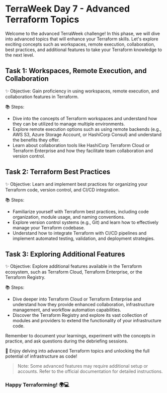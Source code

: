 # TerraWeek Day 7 - Advanced Terraform Topics

Welcome to the advanced TerraWeek challenge! In this phase, we will dive into advanced topics that will enhance your Terraform skills. Let's explore exciting concepts such as workspaces, remote execution, collaboration, best practices, and additional features to take your Terraform knowledge to the next level.

## Task 1: Workspaces, Remote Execution, and Collaboration

✨ Objective: Gain proficiency in using workspaces, remote execution, and collaboration features in Terraform.

📚 Steps:
- Dive into the concepts of Terraform workspaces and understand how they can be utilized to manage multiple environments.
- Explore remote execution options such as using remote backends (e.g., AWS S3, Azure Storage Account, or HashiCorp Consul) and understand the benefits they offer.
- Learn about collaboration tools like HashiCorp Terraform Cloud or Terraform Enterprise and how they facilitate team collaboration and version control.

## Task 2: Terraform Best Practices

✨ Objective: Learn and implement best practices for organizing your Terraform code, version control, and CI/CD integration.

📚 Steps:
- Familiarize yourself with Terraform best practices, including code organization, module usage, and naming conventions.
- Explore version control systems (e.g., Git) and learn how to effectively manage your Terraform codebase.
- Understand how to integrate Terraform with CI/CD pipelines and implement automated testing, validation, and deployment strategies.

## Task 3: Exploring Additional Features

✨ Objective: Explore additional features available in the Terraform ecosystem, such as Terraform Cloud, Terraform Enterprise, or the Terraform Registry.

📚 Steps:
- Dive deeper into Terraform Cloud or Terraform Enterprise and understand how they provide enhanced collaboration, infrastructure management, and workflow automation capabilities.
- Discover the Terraform Registry and explore its vast collection of modules and providers to extend the functionality of your infrastructure code.

Remember to document your learnings, experiment with the concepts in practice, and ask questions during the debriefing sessions.

📝 Enjoy delving into advanced Terraform topics and unlocking the full potential of infrastructure as code!

> Note: Some advanced features may require additional setup or accounts. Refer to the official documentation for detailed instructions.

### Happy Terraforming! 🌍💻